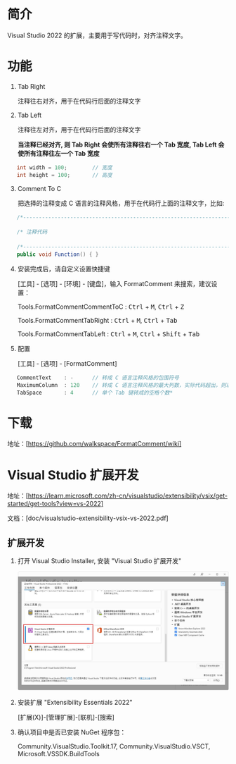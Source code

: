 # 简介

Visual Studio 2022 的扩展，主要用于写代码时，对齐注释文字。

# 功能

1. Tab Right

   注释往右对齐，用于在代码行后面的注释文字

2. Tab Left

   注释往左对齐，用于在代码行后面的注释文字

   **当注释已经对齐, 则 Tab Right 会使所有注释往右一个 Tab 宽度, Tab Left 会使所有注释往左一个 Tab 宽度**

```C#
   int width = 100;        // 宽度
   int height = 100;       // 高度
```

3. Comment To C

   把选择的注释变成 C 语言的注释风格，用于在代码行上面的注释文字，比如:

```C#
   /*------------------------------------------------------------------------------------*/

   /* 注释代码                                                                            */

   /*------------------------------------------------------------------------------------*/
   public void Function() { }
```

4. 安装完成后，请自定义设置快捷键

   [工具] - [选项] - [环境] - [键盘]，输入 FormatComment 来搜索，建议设置：

   Tools.FormatCommentCommentToC : <kbd>Ctrl</kbd> + <kbd>M</kbd>, <kbd>Ctrl</kbd> + <kbd>Z</kbd>

   Tools.FormatCommentTabRight   : <kbd>Ctrl</kbd> + <kbd>M</kbd>, <kbd>Ctrl</kbd> + <kbd>Tab</kbd>

   Tools.FormatCommentTabLeft    : <kbd>Ctrl</kbd> + <kbd>M</kbd>, <kbd>Ctrl</kbd> + <kbd>Shift</kbd> + <kbd>Tab</kbd>

5. 配置

   [工具] - [选项] - [FormatComment]

```C#
   CommentText    : -      // 转成 C 语言注释风格的包围符号
   MaximumColumn  : 120    // 转成 C 语言注释风格的最大列数，实际代码超出，则以其为主
   TabSpace       : 4      // 单个 Tab 键转成的空格个数*
```

# 下载

地址：[https://github.com/walkspace/FormatComment/wiki]

# Visual Studio 扩展开发

  地址：[https://learn.microsoft.com/zh-cn/visualstudio/extensibility/vsix/get-started/get-tools?view=vs-2022]

  文档：[doc/visualstudio-extensibility-vsix-vs-2022.pdf]


## 扩展开发 ##

1. 打开 Visual Studio Installer, 安装 "Visual Studio 扩展开发"

   ![如图所示](doc/1.jpg)


2. 安装扩展 "Extensibility Essentials 2022"
   
   [扩展(X)]-[管理扩展]-[联机]-[搜索]


3. 确认项目中是否已安装 NuGet 程序包：

   Community.VisualStudio.Toolkit.17, Community.VisualStudio.VSCT, Microsoft.VSSDK.BuildTools
